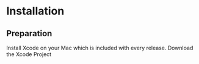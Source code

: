 # Installation
## Preparation
Install Xcode on your Mac which is included with every release.
Download the Xcode Project
